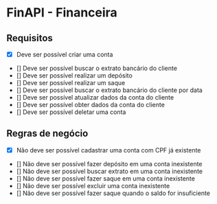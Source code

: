 # FinAPI - Financeira

## Requisitos

- [x] Deve ser possível criar uma conta
- [] Deve ser possível buscar o extrato bancário do cliente
- [] Deve ser possível realizar um depósito
- [] Deve ser possível realizar um saque
- [] Deve ser possível buscar o extrato bancário do cliente por data
- [] Deve ser possível atualizar dados da conta do cliente
- [] Deve ser possível obter dados da conta do cliente
- [] Deve ser possível deletar uma conta

## Regras de negócio

- [x] Não deve ser possível cadastrar uma conta com CPF já existente
- [] Não deve ser possível fazer depósito em uma conta inexistente
- [] Não deve ser possível buscar extrato em uma conta inexistente
- [] Não deve ser possível fazer saque em uma conta inexistente
- [] Não deve ser possível excluir uma conta inexistente
- [] Não deve ser possível fazer saque quando o saldo for insuficiente